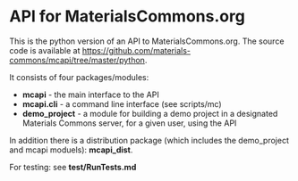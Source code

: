 API for MaterialsCommons.org
============================

This is the python version of an API to MaterialsCommons.org. 
The source code is available at 
https://github.com/materials-commons/mcapi/tree/master/python.

It consists of four packages/modules: 
* **mcapi** - the main interface to the API
* **mcapi.cli** - a command line interface (see scripts/mc)
* **demo_project** - a module for building a demo project in a designated 
Materials Commons server, for a given user, using the API
 
In addition there is a distribution package (which includes 
the demo_project and mcapi moduels): **mcapi_dist**.

For testing: see **test/RunTests.md**